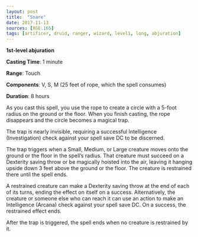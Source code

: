 ```yaml
---
layout: post
title:  "Snare"
date: 2017-11-13
sources: [XGE.165]
tags: [artificer, druid, ranger, wizard, level1, long, abjuration]
---
```


**1st-level abjuration**

**Casting Time**: 1 minute

**Range**: Touch

**Components**: V, S, M (25 feet of rope, which the spell consumes)

**Duration**: 8 hours

As you cast this spell, you use the rope to create a circle with a 5-foot radius on the ground or the floor. When you finish casting, the rope disappears and the circle becomes a magical trap.

The trap is nearly invisible, requiring a successful Intelligence (Investigation) check against your spell save DC to be discerned.

The trap triggers when a Small, Medium, or Large creature moves onto the ground or the floor in the spell’s radius. That creature must succeed on a Dexterity saving throw or be magically hoisted into the air, leaving it hanging upside down 3 feet above the ground or the floor. The creature is restrained there until the spell ends.

A restrained creature can make a Dexterity saving throw at the end of each of its turns, ending the effect on itself on a success. Alternatively, the creature or someone else who can reach it can use an action to make an Intelligence (Arcana) check against your spell save DC. On a success, the restrained effect ends.

After the trap is triggered, the spell ends when no creature is restrained by it.
